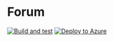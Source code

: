 # Forum
[![Build and test](https://github.com/maxrok98/Forum/actions/workflows/dotnet.yml/badge.svg)](https://github.com/maxrok98/Forum/actions/workflows/dotnet.yml)
[![Deploy to Azure](https://github.com/maxrok98/Forum/actions/workflows/master_event-forum.yml/badge.svg)](https://github.com/maxrok98/Forum/actions/workflows/master_event-forum.yml)
